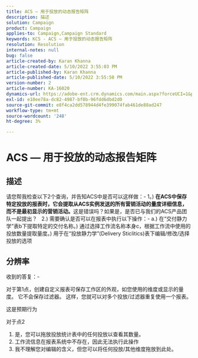 ```yaml
---
title: ACS — 用于投放的动态报告矩阵
description: 描述
solution: Campaign
product: Campaign
applies-to: Campaign,Campaign Standard
keywords: KCS - ACS — 用于投放的动态报告矩阵
resolution: Resolution
internal-notes: null
bug: false
article-created-by: Karan Khanna
article-created-date: 5/10/2022 3:55:03 PM
article-published-by: Karan Khanna
article-published-date: 5/10/2022 3:55:50 PM
version-number: 2
article-number: KA-16020
dynamics-url: https://adobe-ent.crm.dynamics.com/main.aspx?forceUCI=1&pagetype=entityrecord&etn=knowledgearticle&id=52e03e8d-79d0-ec11-a7b5-00224809c556
exl-id: e10ee78a-dc82-4987-bf0b-96fdd6dbd2d0
source-git-commit: e8f4ca2dd578944d4fe399074fab461de88ad247
workflow-type: tm+mt
source-wordcount: '248'
ht-degree: 3%

---
```


# ACS — 用于投放的动态报告矩阵

## 描述


请您帮我检查以下2个查询，并告知ACS中是否可以这样做：- 1。) <b>在ACS中保存特定投放的报表时，它会提取从ACS实例发送的所有营销活动的量度详细信息，而不是最初显示的营销活动。</b>这是错误吗？如果是，是否已与我们的ACS产品团队一起提出？
 
2.) 需要确认是否可以在报表中执行以下操作：- a.) 在“交付静力学”表b下提取特定的交付名称。) 通过选择工作流名称本身c，根据工作流中使用的投放数量提取量度。) 用于在“投放静力学”(Delivery Sticlitics)表下编辑/修改/选择投放的选项


## 分辨率


收到的答复：-



对于第1点，创建自定义报表可保存工作区的外观，如您使用的维度或显示的量度。 它不会保存过滤器。 这样，您就可以对多个投放/过滤器重复使用一个报表。

这是预期行为



对于点2

1. 是，您可以拖放投放统计表中的任何投放以查看其数量。
2. 工作流信息在报表系统中不存在，因此无法执行此操作
3. 我不理解您对编辑的含义，但您可以将任何投放/其他维度拖放到此处。
